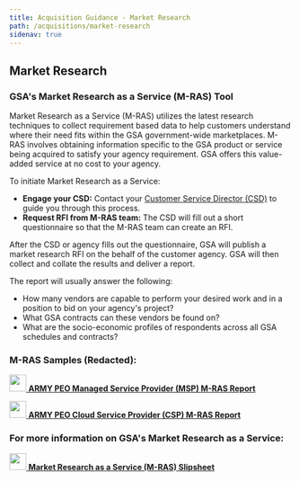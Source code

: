 ```yaml
---
title: Acquisition Guidance - Market Research
path: /acquisitions/market-research
sidenav: true
---
```


## Market Research

### GSA's Market Research as a Service (M-RAS) Tool

Market Research as a Service (M-RAS) utilizes the latest research techniques to collect requirement based data to help customers understand where their need fits within the GSA government-wide marketplaces. M-RAS involves obtaining information specific to the GSA product or service being acquired to satisfy your agency requirement. GSA offers this value-added service at no cost to your agency.

To initiate Market Research as a Service:

- **Engage your CSD:** Contact your [Customer Service Director (CSD)](http://gsa.gov/csd) to guide you through this process.
- **Request RFI from M-RAS team:** The CSD will fill out a short questionnaire so that the M-RAS team can create an RFI.

After the CSD or agency fills out the questionnaire, GSA will publish a market research RFI on the behalf of the customer agency. GSA will then collect and collate the results and deliver a report.

The report will usually answer the following:

- How many vendors are capable to perform your desired work and in a position to bid on your agency's project?
- What GSA contracts can these vendors be found on? 
- What are the socio-economic profiles of respondents across all GSA schedules and contracts? 
  
### M-RAS Samples (Redacted):

[<img src="../../images/file-pdf-regular.svg" width="30" />  **ARMY PEO Managed Service Provider (MSP) M-RAS Report**](/documents/ARMY-PEO-MRAS-REDACTED.pdf)

[<img src="../../images/file-pdf-regular.svg" width="30" />  **ARMY PEO Cloud Service Provider (CSP) M-RAS Report**](/documents/Army-APEO-Cloud-Market-Research-Redacted.pdf)

### For more information on GSA's Market Research as a Service:

[<img src="../../images/file-pdf-regular.svg" width="30" />  **Market Research as a Service (M-RAS) Slipsheet**](/documents/MRAS-Slip-Sheet.pdf)